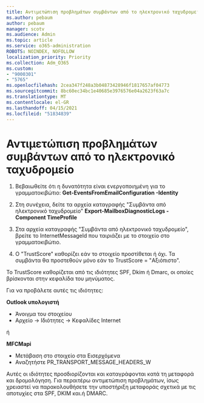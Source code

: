 ```yaml
---
title: Αντιμετώπιση προβλημάτων συμβάντων από το ηλεκτρονικό ταχυδρομείο
ms.author: pebaum
author: pebaum
manager: scotv
ms.audience: Admin
ms.topic: article
ms.service: o365-administration
ROBOTS: NOINDEX, NOFOLLOW
localization_priority: Priority
ms.collection: Adm_O365
ms.custom:
- "9000301"
- "5765"
ms.openlocfilehash: 2cea347f248a3b04873428946f1817657af04773
ms.sourcegitcommit: 8bc60ec34bc1e40685e3976576e04a2623f63a7c
ms.translationtype: MT
ms.contentlocale: el-GR
ms.lasthandoff: 04/15/2021
ms.locfileid: "51834839"
---
```

# <a name="troubleshooting-events-from-email"></a>Αντιμετώπιση προβλημάτων συμβάντων από το ηλεκτρονικό ταχυδρομείο

1. Βεβαιωθείτε ότι η δυνατότητα είναι ενεργοποιημένη για το γραμματοκιβώτιο: **Get-EventsFromEmailConfiguration -Identity <mailbox>**

2. Στη συνέχεια, δείτε τα αρχεία καταγραφής "Συμβάντα από ηλεκτρονικό ταχυδρομείο" **Export-MailboxDiagnosticLogs <mailbox> -Component TimeProfile**

3. Στα αρχεία καταγραφής "Συμβάντα από ηλεκτρονικό ταχυδρομείο", βρείτε το InternetMessageId που ταιριάζει με το στοιχείο στο γραμματοκιβώτιο.  

4. Ο "TrustScore" καθορίζει εάν το στοιχείο προστίθεται ή όχι. Τα συμβάντα θα προστεθούν μόνο εάν το TrustScore = "Αξιόπιστο".

Το TrustScore καθορίζεται από τις ιδιότητες SPF, Dkim ή Dmarc, οι οποίες βρίσκονται στην κεφαλίδα του μηνύματος.

Για να προβάλετε αυτές τις ιδιότητες:

**Outlook υπολογιστή**

- Άνοιγμα του στοιχείου
- Αρχείο -> Ιδιότητες -> Κεφαλίδες Internet

ή

**MFCMapi**

- Μετάβαση στο στοιχείο στα Εισερχόμενα
- Αναζητήστε PR_TRANSPORT_MESSAGE_HEADERS_W

Αυτές οι ιδιότητες προσδιορίζονται και καταγράφονται κατά τη μεταφορά και δρομολόγηση. Για περαιτέρω αντιμετώπιση προβλημάτων, ίσως χρειαστεί να παρακολουθήσετε την υποστήριξη μεταφοράς σχετικά με τις αποτυχίες στα SPF, DKIM και.ή DMARC.